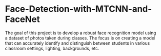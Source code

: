 # Face-Detection-with-MTCNN-and-FaceNet
The goal of this project is to develop a robust face recognition model using a dataset of photos taken during classes. The focus is on creating a model that can accurately identify and distinguish between students in various classroom settings, lighting, backgrounds, etc. 

